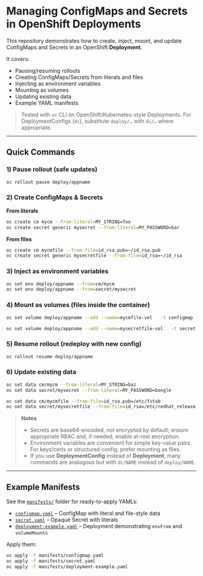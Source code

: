 
# Managing ConfigMaps and Secrets in OpenShift Deployments

This repository demonstrates how to create, inject, mount, and update ConfigMaps and Secrets in an OpenShift **Deployment**.

It covers:
- Pausing/resuming rollouts
- Creating ConfigMaps/Secrets from literals and files
- Injecting as environment variables
- Mounting as volumes
- Updating existing data
- Example YAML manifests

> Tested with `oc` CLI on OpenShift/Kubernetes-style Deployments. For DeploymentConfigs (`dc`), substitute `deploy/…` with `dc/…` where appropriate.

---

## Quick Commands

### 1) Pause rollout (safe updates)
```bash
oc rollout pause deploy/appname
```

### 2) Create ConfigMaps & Secrets

**From literals**
```bash
oc create cm mycm --from-literal=MY_STRING=foo
oc create secret generic mysecret --from-literal=MY_PASSWORD=bar
```

**From files**
```bash
oc create cm mycmfile --from-file=id_rsa.pub=~/id_rsa.pub
oc create secret generic mysecretfile --from-file=id_rsa=~/id_rsa
```

### 3) Inject as environment variables
```bash
oc set env deploy/appname --from=cm/mycm
oc set env deploy/appname --from=secret/mysecret
```

### 4) Mount as volumes (files inside the container)
```bash
oc set volume deploy/appname --add --name=mycmfile-vol   -t configmap --configmap-name=mycmfile -m /my_mount

oc set volume deploy/appname --add --name=mysecretfile-vol   -t secret --secret-name=mysecretfile -m /my_secret
```

### 5) Resume rollout (redeploy with new config)
```bash
oc rollout resume deploy/appname
```

### 6) Update existing data
```bash
oc set data cm/mycm --from-literal=MY_STRING=baz
oc set data secret/mysecret --from-literal=MY_PASSWORD=bongle

oc set data cm/mycmfile --from-file=id_rsa.pub=/etc/fstab
oc set data secret/mysecretfile --from-file=id_rsa=/etc/redhat_release
```

> **Notes**
> - Secrets are base64-encoded, not encrypted by default; ensure appropriate RBAC and, if needed, enable at-rest encryption.
> - Environment variables are convenient for simple key-value pairs. For keys/certs or structured config, prefer mounting as files.
> - If you use **DeploymentConfig** instead of **Deployment**, many commands are analogous but with `dc/NAME` instead of `deploy/NAME`.

---

## Example Manifests

See the [`manifests/`](./manifests) folder for ready-to-apply YAMLs:

- [`configmap.yaml`](./manifests/configmap.yaml) – ConfigMap with literal and file-style data
- [`secret.yaml`](./manifests/secret.yaml) – Opaque Secret with literals
- [`deployment-example.yaml`](./manifests/deployment-example.yaml) – Deployment demonstrating `envFrom` and `volumeMounts`

Apply them:
```bash
oc apply -f manifests/configmap.yaml
oc apply -f manifests/secret.yaml
oc apply -f manifests/deployment-example.yaml
```
